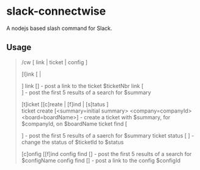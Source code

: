 # slack-connectwise

A nodejs based slash command for Slack.

## Usage

> /cw [ link | ticket | config ]
> 
>   [l]ink [ <ticketNbr> | <summary> ]
>       link [<ticketNbr>]          - post a link to the ticket $ticketNbr
>       link [<summary>]            - post the first 5 results of a search for $summary
>    
>   [t]icket [[c]reate | [f]ind | [s]tatus ]  
>       ticket create [<summary=initial summary> <company=companyId> <board=boardName>]
>                                   - create a ticket with $summary, for $companyId, on $boardName
>       ticket find [<summary>]     - post the first 5 results of a saerch for $summary
>       ticket status [<ticketid> <status>] 
>                                   - change the status of $ticketId to $status
>  
>   [c]onfig [[f]ind 
>       config find [<configName>]  - post the first 5 results of a search for $configName
>       config find [<configId>]    - post a link to the config $configId